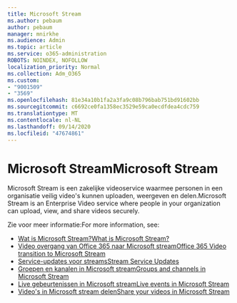 ```yaml
---
title: Microsoft Stream
ms.author: pebaum
author: pebaum
manager: mnirkhe
ms.audience: Admin
ms.topic: article
ms.service: o365-administration
ROBOTS: NOINDEX, NOFOLLOW
localization_priority: Normal
ms.collection: Adm_O365
ms.custom:
- "9001509"
- "3569"
ms.openlocfilehash: 81e34a10b1fa2a3fa9c08b796bab751bd91602bb
ms.sourcegitcommit: c6692ce0fa1358ec3529e59ca0ecdfdea4cdc759
ms.translationtype: MT
ms.contentlocale: nl-NL
ms.lasthandoff: 09/14/2020
ms.locfileid: "47674861"
---
```

# <a name="microsoft-stream"></a><span data-ttu-id="f2780-102">Microsoft Stream</span><span class="sxs-lookup"><span data-stu-id="f2780-102">Microsoft Stream</span></span>

<span data-ttu-id="f2780-103">Microsoft Stream is een zakelijke videoservice waarmee personen in een organisatie veilig video's kunnen uploaden, weergeven en delen.</span><span class="sxs-lookup"><span data-stu-id="f2780-103">Microsoft Stream is an Enterprise Video service where people in your organization can upload, view, and share videos securely.</span></span> 

<span data-ttu-id="f2780-104">Zie voor meer informatie:</span><span class="sxs-lookup"><span data-stu-id="f2780-104">For more information, see:</span></span>

- [<span data-ttu-id="f2780-105">Wat is Microsoft Stream?</span><span class="sxs-lookup"><span data-stu-id="f2780-105">What is Microsoft Stream?</span></span>](https://docs.microsoft.com/stream/overview)
- [<span data-ttu-id="f2780-106">Video overgang van Office 365 naar Microsoft stream</span><span class="sxs-lookup"><span data-stu-id="f2780-106">Office 365 Video transition to Microsoft Stream</span></span>](https://docs.microsoft.com/stream/migrate-from-office-365)
- [<span data-ttu-id="f2780-107">Service-updates voor streams</span><span class="sxs-lookup"><span data-stu-id="f2780-107">Stream Service Updates</span></span>](https://techcommunity.microsoft.com/t5/microsoft-stream-service-updates/bd-p/StreamAnnouncements)
- [<span data-ttu-id="f2780-108">Groepen en kanalen in Microsoft stream</span><span class="sxs-lookup"><span data-stu-id="f2780-108">Groups and channels in Microsoft Stream</span></span>](https://docs.microsoft.com/stream/groups-channels-organization)
- [<span data-ttu-id="f2780-109">Live gebeurtenissen in Microsoft stream</span><span class="sxs-lookup"><span data-stu-id="f2780-109">Live events in Microsoft Stream</span></span>](https://docs.microsoft.com/stream/live-event-overview)
- [<span data-ttu-id="f2780-110">Video's in Microsoft stream delen</span><span class="sxs-lookup"><span data-stu-id="f2780-110">Share your videos in Microsoft Stream</span></span>](https://docs.microsoft.com/stream/portal-share-video)
